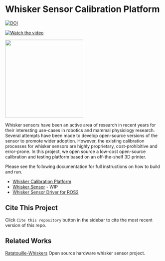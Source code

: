 # Whisker Sensor Calibration Platform

[![DOI](https://zenodo.org/badge/DOI/10.5281/zenodo.11081338.svg)](https://zenodo.org/doi/10.5281/zenodo.11081338)

[![Watch the video](calibration_platform/docs/figures/video_thumbnail.jpg)](https://www.youtube.com/watch?v=EIAvARFTPrY)

<img src=calibration_platform/docs/figures/3d_printer_overview.jpg  width="250">

Whisker sensors have been an active area of research in recent years for their interesting use-cases in robotics and mammal physiology research.
Several attempts have been made to develop open-source versions of the sensor to promote wider adoption.
However, the existing calibration processes for whisker sensors are highly proprietary, cost-prohibitive and error-prone.
In this project, we open source a low-cost open-source calibration and testing platform based on an off-the-shelf 3D printer.

Please see the following documentation for full instructions on how to build and run.

- [Whisker Calibration Platform](calibration_platform)
- [Whisker Sensor](sensor_platform) - WIP
- [Whisker Sensor Driver for ROS2](calibration_platform/software/whisker_driver_ros2/)

## Cite This Project

Click `Cite this repository` button in the sidebar to cite the most recent version of this repo.

## Related Works

[Ratatouille-Whiskers](https://github.com/Ratatouille-Whiskers/Ratatouille-Whisker) Open source hardware whisker sensor project.
